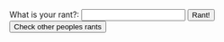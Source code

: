 <!doctype html> 
<html>
  <head>
    <label for="Rant">What is your rant?:</label>
    <input type="text" id="ranter" name="ranter">
    <button type="button" id="ranter_sender" name="rant">Rant!</button>
    <script>
	const textbox = document.getElementById('ranter');
const button = document.getElementById('ranter_sender');
button.addEventListener('click', async () => {
  const baseurl = "https://cs-api.pltw.org/rant?text=";
  const url = baseurl + encodeURIComponent(textbox.value);
  const fallback = "https://cs-api.pltw.org/newuser/rant";
  try {
    const response = await fetch(url, {
      method: "POST",
      mode: "no-cors",
      headers: {
        "Content-Type": "application/json",
      },
    });
    if (response.status !== 200) {
      const fallresponse = await fetch(fallback, {
        method: "POST",
        mode: "no-cors",
        headers: {
          "Content-Type": "application/json",
        },
      });
    }
  } catch (error) {
    console.error("ERROR:", error);
  }
});
	</script>
	<button type="button" id="check" name="check">Check other peoples rants</button>
	<script>
	const button = document.getElementById('check');
	button.addEventListener('click', async () => {
		try {
			const response = await fetch('https://cs-api.pltw.org/rant', {
			  method: "GET",
			  mode: "no-cors",
			  headers: {
				"Content-Type": "application/json",
			  },
			})
	});
	</script>
  </body>
</html>
